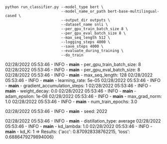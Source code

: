 # 

```
python run_classifier.py --model_type bert \
                         --model_name_or_path bert-base-multilingual-cased \
                         --output_dir outputs \
                         --dataset_name snli \
                         --per_gpu_train_batch_size 8 \
                         --per_gpu_eval_batch_size 8 \
                         --max_seq_length 512 \
                         --logging_steps 4000 \
                         --save_steps 4000 \
                         --evaluate_during_training \
                         --do_train
```
 
02/28/2022 05:53:46 - INFO - __main__ -   per_gpu_train_batch_size: 8
02/28/2022 05:53:46 - INFO - __main__ -   per_gpu_eval_batch_size: 8
02/28/2022 05:53:46 - INFO - __main__ -   max_seq_length: 128
02/28/2022 05:53:46 - INFO - __main__ -   learning_rate: 5e-05
02/28/2022 05:53:46 - INFO - __main__ -   gradient_accumulation_steps: 1
02/28/2022 05:53:46 - INFO - __main__ -   weight_decay: 0.0
02/28/2022 05:53:46 - INFO - __main__ -   adam_epsilon: 1e-08
02/28/2022 05:53:46 - INFO - __main__ -   max_grad_norm: 1.0
02/28/2022 05:53:46 - INFO - __main__ -   num_train_epochs: 3.0

02/28/2022 05:53:46 - INFO - __main__ -   seed: 2022



02/28/2022 05:53:46 - INFO - __main__ -   distillation_type: average
02/28/2022 05:53:46 - INFO - __main__ -   kd_lambda: 1.0
02/28/2022 05:53:46 - INFO - __main__ -   kd_K: 1
=> Results: {'acc': 0.870928338762215, 'loss': 0.6886479279894006}